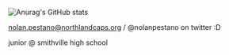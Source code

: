 ![Anurag's GitHub stats](https://github-readme-stats.vercel.app/api?username=nnnolan&show_icons=true&theme=synthwave)

nolan.pestano@northlandcaps.org / @nolanpestano on twitter :D

junior @ smithville high school

<!---
nnnolan/nnnolan is a ✨ special ✨ repository because its `README.md` (this file) appears on your GitHub profile.
You can click the Preview link to take a look at your changes.
--->
